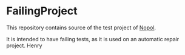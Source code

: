 # FailingProject

This repository contains source of the test project of [Nopol](https://github.com/SpoonLabs/nopol).

It is intended to have failing tests, as it is used on an automatic repair project.  Henry

    

